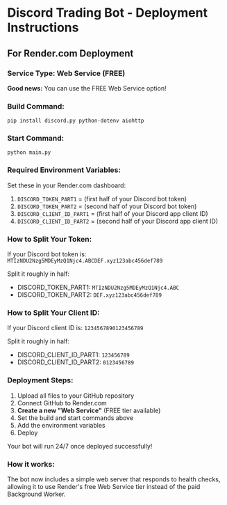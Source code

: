 # Discord Trading Bot - Deployment Instructions

## For Render.com Deployment

### Service Type: Web Service (FREE)
**Good news:** You can use the FREE Web Service option!

### Build Command:
```
pip install discord.py python-dotenv aiohttp
```

### Start Command:
```
python main.py
```

### Required Environment Variables:
Set these in your Render.com dashboard:

1. `DISCORD_TOKEN_PART1` = (first half of your Discord bot token)
2. `DISCORD_TOKEN_PART2` = (second half of your Discord bot token)
3. `DISCORD_CLIENT_ID_PART1` = (first half of your Discord app client ID)
4. `DISCORD_CLIENT_ID_PART2` = (second half of your Discord app client ID)

### How to Split Your Token:
If your Discord bot token is: `MTIzNDU2Nzg5MDEyMzQ1Njc4.ABCDEF.xyz123abc456def789`

Split it roughly in half:
- DISCORD_TOKEN_PART1: `MTIzNDU2Nzg5MDEyMzQ1Njc4.ABC`
- DISCORD_TOKEN_PART2: `DEF.xyz123abc456def789`

### How to Split Your Client ID:
If your Discord client ID is: `1234567890123456789`

Split it roughly in half:
- DISCORD_CLIENT_ID_PART1: `123456789`
- DISCORD_CLIENT_ID_PART2: `0123456789`

### Deployment Steps:
1. Upload all files to your GitHub repository
2. Connect GitHub to Render.com
3. **Create a new "Web Service"** (FREE tier available)
4. Set the build and start commands above
5. Add the environment variables
6. Deploy

Your bot will run 24/7 once deployed successfully!

### How it works:
The bot now includes a simple web server that responds to health checks, allowing it to use Render's free Web Service tier instead of the paid Background Worker.